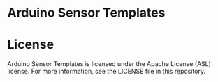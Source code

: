 # Arduino Sensor Templates

# License
<p>Arduino Sensor Templates is licensed under the Apache License (ASL) license. For more information, see the LICENSE file in this repository.</p>

